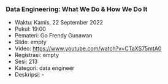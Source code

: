 ### Data Engineering: What We Do & How We Do It

- Waktu: Kamis, 22 September 2022
- Pukul: 19:00
- Pemateri: Go Frendy Gunawan
- Slide: empty
- Video: https://www.youtube.com/watch?v=CTaXS75mtA0
- Registrasi: empty
- Sesi: 213
- Kategori: data engineer
- Deskripsi: -
